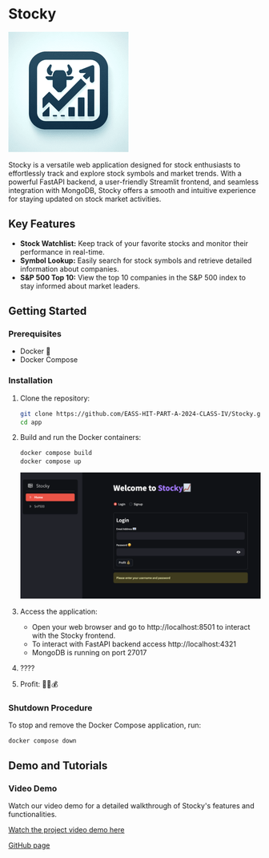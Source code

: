 # Stocky


<img src="logo.png" width="240" height="240">


Stocky is a versatile web application designed for stock enthusiasts to effortlessly track and explore stock symbols and market trends. With a powerful FastAPI backend, a user-friendly Streamlit frontend, and seamless integration with MongoDB, Stocky offers a smooth and intuitive experience for staying updated on stock market activities.

## Key Features

- **Stock Watchlist:** Keep track of your favorite stocks and monitor their performance in real-time.
- **Symbol Lookup:** Easily search for stock symbols and retrieve detailed information about companies.
- **S&P 500 Top 10:** View the top 10 companies in the S&P 500 index to stay informed about market leaders.

## Getting Started

### Prerequisites

- Docker 🐋
- Docker Compose

### Installation

1. Clone the repository:

    ```bash
    git clone https://github.com/EASS-HIT-PART-A-2024-CLASS-IV/Stocky.git
    cd app
    ```

2. Build and run the Docker containers:

    ```bash
    docker compose build
    docker compose up
    ```

    


    <img src="login_page.png">

3. Access the application:

    * Open your web browser and go to http://localhost:8501 to interact with the Stocky frontend.
    * To interact with FastAPI backend access http://localhost:4321
    * MongoDB is running on port 27017



4. ????


   
5. Profit:
    💎🙌💰


### Shutdown Procedure

To stop and remove the Docker Compose application, run:

```bash
docker compose down
```

## Demo and Tutorials

### Video Demo

Watch our video demo for a detailed walkthrough of Stocky's features and functionalities.

[Watch the project video demo here](#)




[GitHub page](#https://github.com/AmnonTamsut)